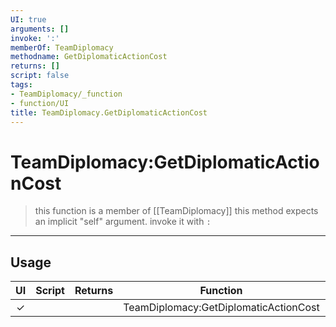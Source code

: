 ```yaml
---
UI: true
arguments: []
invoke: ':'
memberOf: TeamDiplomacy
methodname: GetDiplomaticActionCost
returns: []
script: false
tags:
- TeamDiplomacy/_function
- function/UI
title: TeamDiplomacy.GetDiplomaticActionCost
---
```

# TeamDiplomacy:GetDiplomaticActionCost
> this function is a member of [[TeamDiplomacy]]
> this method expects an implicit "self" argument. invoke it with `:`
-----
## Usage
|  UI | Script | Returns | Function | Arguments |
|:---:|:------:|-------:|:--------:|:---------|
|✓| ||TeamDiplomacy:GetDiplomaticActionCost||
